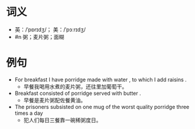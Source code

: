 # 词义
- 英：/ˈpɒrɪdʒ/； 美：/ˈpɔːrɪdʒ/
- #n 粥；麦片粥；面糊
# 例句
- For breakfast I have porridge made with water , to which I add raisins .
	- 早餐我喝用水煮的麦片粥，还往里加葡萄干。
- Breakfast consisted of porridge served with butter .
	- 早餐是麦片粥配佐餐黄油。
- The prisoners subsisted on one mug of the worst quality porridge three times a day
	- 犯人们每日三餐靠一碗稀粥度日。
